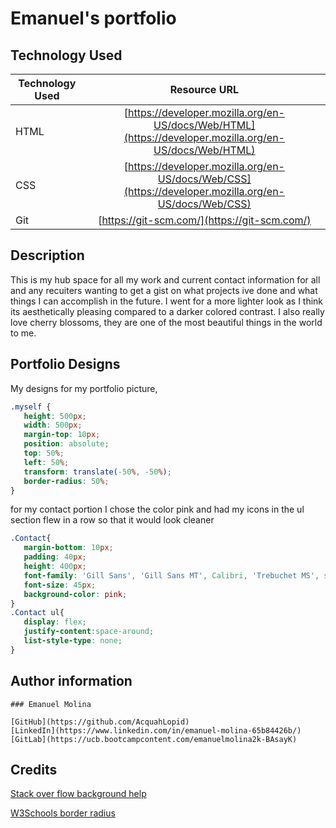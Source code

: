 # Emanuel's portfolio

## Technology Used

| Technology Used         | Resource URL  |
| -------------           |:-------------:|
| HTML                    | [https://developer.mozilla.org/en-US/docs/Web/HTML](https://developer.mozilla.org/en-US/docs/Web/HTML) | 
| CSS                     | [https://developer.mozilla.org/en-US/docs/Web/CSS](https://developer.mozilla.org/en-US/docs/Web/CSS)      |
| Git                     | [https://git-scm.com/](https://git-scm.com/)     | 

## Description

This is my hub space for all my work and current contact information for all and any recuiters wanting to get a gist on what projects ive done and what things I can accomplish in the future. I went for a more lighter look as I think its aesthetically pleasing compared to a darker colored contrast. I also really love cherry blossoms, they are one of the most beautiful things in the world to me.

## Portfolio Designs
My designs for my portfolio picture, 

 ```css
.myself {
    height: 500px;
    width: 500px;
    margin-top: 10px;
    position: absolute;
    top: 50%;
    left: 50%;
    transform: translate(-50%, -50%);
    border-radius: 50%;
}
 ```

for my contact portion I chose the color pink and had my icons in the ul section flew in a row so that it would look cleaner
 ```css
 .Contact{
    margin-bottom: 10px;
    padding: 40px;
    height: 400px;
    font-family: 'Gill Sans', 'Gill Sans MT', Calibri, 'Trebuchet MS', sans-serif;
    font-size: 45px;
    background-color: pink;
}
.Contact ul{
    display: flex;
    justify-content:space-around;
    list-style-type: none;
}

 ```

## Author information

```MD
### Emanuel Molina

[GitHub](https://github.com/AcquahLopid)
[LinkedIn](https://www.linkedin.com/in/emanuel-molina-65b84426b/)
[GitLab](https://ucb.bootcampcontent.com/emanuelmolina2k-BAsayK)

```

## Credits
[Stack over flow background help](https://stackoverflow.com/questions/21374534/css-background-image-not-loading)

[W3Schools border radius](https://www.w3schools.com/css/css3_borders.asp)

